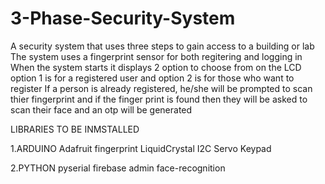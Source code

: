 # 3-Phase-Security-System
A security system that uses three steps to gain access to a building or lab
The system uses a fingerprint sensor for both regitering and logging in
When the system starts it displays 2 option to choose from on the LCD
option 1 is for a registered user and option 2 is for those who want to register
If a person is already registered, he/she will be prompted to scan thier fingerprint
and if the finger print is found then they will be asked to scan their face
and an otp will be generated 


LIBRARIES TO BE INMSTALLED

1.ARDUINO
Adafruit fingerprint 
LiquidCrystal I2C
Servo
Keypad

2.PYTHON
pyserial
firebase admin
face-recognition
